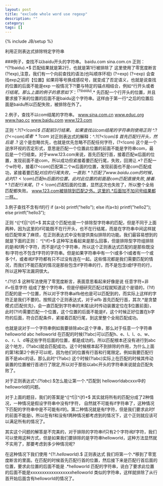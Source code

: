 ```yaml
---
layout: post
title: "exclude whole word use regexp"
description: ""
category: 
tags: []
---
```

{% include JB/setup %}

利用正则表达式排除特定字符串

###例子，查找不以baidu开头的字符串。
baidu.com
sina.com.cn
正则：^(?!baidu).*$  匹配结果就是第2行，也就是第1行被排除了
这里使用了零宽度断言(?!exp),注意，我们有一个向前查找的语法(也叫顺序环视)  (?=exp)
(?=exp) 会查找exp之前的【位置】如果将等号换成感叹号，就变成了否定语义，也就是说查找的位置的后面不能是exp
一般情况下?!要与特定的锚点相结合，例如^行开头或者$行结尾，那么上面的例子的意思如下：
^(?!baidu).*$ 先匹配一个行开头的位置，并且要求接下来的位置的后面不是baidu这个字符串。这样由于第一行^之后的位置后面是baidu所以匹配失败，被排除在外了。

2.例子，查找不以com结尾的字符串。
www.sina.com.cn
www.educ.org
www.hao.cc
www.baidu.com
www.123.com

正则 ^.*?(?<!com)$  匹配前3行结果。
如果查找以com结尾的字符串则使用正则 ^.*?(?<=com)$或者 ^.*?com$  对正则表达式的解释：^.*?(?<!com)$
首先匹配行开头，然后是 .*? 这个是忽略优先，也就是优先忽略不匹配任何字符，(?<!com) 这个是一个逆序环视的否定形式，意思是匹配一个位置此位置的前面不能是字符串com，最后是一个行结束。对于www.123.com来说，首先匹配行首，接着匹配w后面的位置，发现前面不是com，所以成功但紧接着要匹配行尾，失败，回溯让.*? 匹配一个w符号，接着(?<com)匹配第二个w后面的位置，发现前面也不是com匹配成功，紧接着要匹配$对应的行尾失败，一直到.*?匹配了www.baidu.com的时候，此时(?<!com)匹配m后面的位置，此时此位置的前面是com匹配直接失败,接着.*?匹配行末尾，(?<!com)匹配$后面的位置，显然这次也失败了，所以整个全局匹配都失败。  www.123.com被排除到匹配之外。这里的.*后面加不加问号结果都一样。

3.例子查找不含有if的行
if (a>b)
printf("hello");
else if(a<b)
printf("hello2");
else
printf("hello3");

正则 ^([^f]|[^i]f)+$
其实这个匹配也是一个排除型字符串的匹配，但是不同于上面两种，因为这里的if可能既不在行开头，也不在行结尾，而是在字符串中间这样就给匹配带来了麻烦，在正则表达式中没有提供类似排除的功能。我们最容易想到的就是下面的正则：
^[^if]+$ 这种写法看起来是那么回事，但是排除型字符组排除的是i和f两个字符，而不是if这个字符串，所以这个正则表达式匹配的是那些既没有i字符也不包含f字符的字符串。但是如果字符串中有一个i或多个i或者有一个或多个f，或者i和f字符都有只不过没有连在一起。这些情况都是我们需要匹配的情况，而我们不能匹配的情况是那些包含if字符串的行，而不是包含i或f字符的行，所以这种写法漏洞很大。

^.*(?!if).*$ 这种写法使用了零宽度断言，表面意思看起来好像是说 任意字符+非if+任意字符 组成了整个字符串，但是仔细研究匹配过程就知道这个是错的，(?if)匹配的是一个位置，所以对于字符串aifb他也是可以匹配到的，而实际上这样的字符正是我们不要的。按照这个正则表达式，对于aifb 首先匹配行首，其次.*是贪婪模式(匹配优先)，会一直匹配到字符串的末尾(此时传动装置定位在$位置前面)，此时(?!if)需要匹配一个位置，这个位置的后面不能是if，这个时候正好位置在b字符的后面，符合匹配条件，紧接着匹配行尾，到这里整个全局匹配成功。

也就是说对于一个字符串例如我要排除abc这个字串，那么对于任意一个字符串   helloworld abc helloworld 在匹配的时候(?!abc)可以匹配h、e、l、l、o、w、o、r、l、d等这些字符后面的位置，都是成功的。所以匹配根本还没有进行到abc这个地方，(?!abc)就会匹配成功。这个时候根本起不到排除的作用，为什么上面的第1和第2个例子可以呢，因为他们的位置有行首和行尾限定。例如我要匹配行首不是abc的话，那么此时^(?!abc) 这个时候(?!abc)实际上在匹配的时候其传动装置的位置被行首进行了限定,所以对于那些以abc开头的字符串来说就会匹配失败了。

对于正则表达式^.*(?!abc).*$怎么能让第一个.*匹配到 helloworldabcxxx中的helloworld的问题。

对于上面的题目，我们的答案是^([^f]|[^i]f)+$  其实就将所有的匹配分成了2种情况，一种情况是假设字符串中没有f字符，    自然就不可能有if字符串了，这种情况下匹配的字符串中是不可能有if的。第二种情况就是有f字符，但是我们要求此时f的前面不能是i，所以在有f和没有f两种情况都考虑到的情况下，这个正则就应该可以满足所有的情况了。

其实这个问题的解答是不完美的，对于排除的字符串if只有2个字符i和f字符，我们可以使用这种方式，但是如果我们要排除的是字符串helloworld，这种方法显然就不实用了，那要考虑到多少种情况呢?

在这种情况下我们使用  ^(?!.*helloworld).*$  正则表达式  我们将第一个.*移到了零宽度断言的里面。在匹配的时候首先匹配行首的位置，然后接下来是匹配行首后面的位置，要求此位置的后面不能是    .*helloworld 匹配的字符串，说白了要求此位置的后面不能是xxxxxxxxxxxxxxxxxxhelloworld 类似的字符串，这样就排除了从行首开始后面含有helloworld的情况了。
